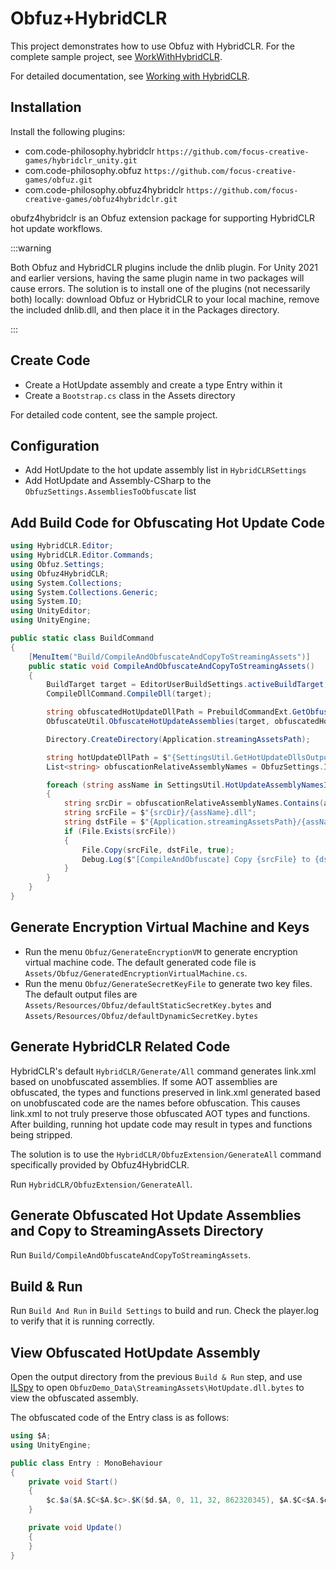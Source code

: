 # Obfuz+HybridCLR

This project demonstrates how to use Obfuz with HybridCLR. For the complete sample project, see [WorkWithHybridCLR](https://github.com/focus-creative-games/obfuz-samples/tree/main/WorkWithHybridCLR).

For detailed documentation, see [Working with HybridCLR](../manual/hybridclr/work-with-hybridclr).

## Installation

Install the following plugins:

- com.code-philosophy.hybridclr `https://github.com/focus-creative-games/hybridclr_unity.git`
- com.code-philosophy.obfuz `https://github.com/focus-creative-games/obfuz.git`
- com.code-philosophy.obfuz4hybridclr `https://github.com/focus-creative-games/obfuz4hybridclr.git`

obufz4hybridclr is an Obfuz extension package for supporting HybridCLR hot update workflows.

:::warning

Both Obfuz and HybridCLR plugins include the dnlib plugin. For Unity 2021 and earlier versions, having the same plugin name in two packages will cause errors.
The solution is to install one of the plugins (not necessarily both) locally: download Obfuz or HybridCLR to your local machine, remove the included dnlib.dll, and then place it in the Packages directory.

:::

## Create Code

- Create a HotUpdate assembly and create a type Entry within it
- Create a `Bootstrap.cs` class in the Assets directory

For detailed code content, see the sample project.

## Configuration

- Add HotUpdate to the hot update assembly list in `HybridCLRSettings`
- Add HotUpdate and Assembly-CSharp to the `ObfuzSettings.AssembliesToObfuscate` list

## Add Build Code for Obfuscating Hot Update Code

```csharp
using HybridCLR.Editor;
using HybridCLR.Editor.Commands;
using Obfuz.Settings;
using Obfuz4HybridCLR;
using System.Collections;
using System.Collections.Generic;
using System.IO;
using UnityEditor;
using UnityEngine;

public static class BuildCommand
{
    [MenuItem("Build/CompileAndObfuscateAndCopyToStreamingAssets")]
    public static void CompileAndObfuscateAndCopyToStreamingAssets()
    {
        BuildTarget target = EditorUserBuildSettings.activeBuildTarget;
        CompileDllCommand.CompileDll(target);

        string obfuscatedHotUpdateDllPath = PrebuildCommandExt.GetObfuscatedHotUpdateAssemblyOutputPath(target);
        ObfuscateUtil.ObfuscateHotUpdateAssemblies(target, obfuscatedHotUpdateDllPath);

        Directory.CreateDirectory(Application.streamingAssetsPath);

        string hotUpdateDllPath = $"{SettingsUtil.GetHotUpdateDllsOutputDirByTarget(target)}";
        List<string> obfuscationRelativeAssemblyNames = ObfuzSettings.Instance.assemblySettings.GetObfuscationRelativeAssemblyNames();

        foreach (string assName in SettingsUtil.HotUpdateAssemblyNamesIncludePreserved)
        {
            string srcDir = obfuscationRelativeAssemblyNames.Contains(assName) ? obfuscatedHotUpdateDllPath : hotUpdateDllPath;
            string srcFile = $"{srcDir}/{assName}.dll";
            string dstFile = $"{Application.streamingAssetsPath}/{assName}.dll.bytes";
            if (File.Exists(srcFile))
            {
                File.Copy(srcFile, dstFile, true);
                Debug.Log($"[CompileAndObfuscate] Copy {srcFile} to {dstFile}");
            }
        }
    }
}

```

## Generate Encryption Virtual Machine and Keys

- Run the menu `Obfuz/GenerateEncryptionVM` to generate encryption virtual machine code. The default generated code file is `Assets/Obfuz/GeneratedEncryptionVirtualMachine.cs`.
- Run the menu `Obfuz/GenerateSecretKeyFile` to generate two key files. The default output files are `Assets/Resources/Obfuz/defaultStaticSecretKey.bytes` and `Assets/Resources/Obfuz/defaultDynamicSecretKey.bytes`

## Generate HybridCLR Related Code

HybridCLR's default `HybridCLR/Generate/All` command generates link.xml based on unobfuscated assemblies. If some AOT assemblies are obfuscated, the types and functions preserved in link.xml generated based on unobfuscated code are the names before obfuscation.
This causes link.xml to not truly preserve those obfuscated AOT types and functions. After building, running hot update code may result in types and functions being stripped.

The solution is to use the `HybridCLR/ObfuzExtension/GenerateAll` command specifically provided by Obfuz4HybridCLR.

Run `HybridCLR/ObfuzExtension/GenerateAll`.

## Generate Obfuscated Hot Update Assemblies and Copy to StreamingAssets Directory

Run `Build/CompileAndObfuscateAndCopyToStreamingAssets`.

## Build & Run

Run `Build And Run` in `Build Settings` to build and run. Check the player.log to verify that it is running correctly.

## View Obfuscated HotUpdate Assembly

Open the output directory from the previous `Build & Run` step, and use [ILSpy](https://github.com/icsharpcode/ILSpy) to open `ObfuzDemo_Data\StreamingAssets\HotUpdate.dll.bytes`
to view the obfuscated assembly.

The obfuscated code of the Entry class is as follows:

```csharp
using $A;
using UnityEngine;

public class Entry : MonoBehaviour
{
    private void Start()
    {
        $c.$a($A.$C<$A.$c>.$K($d.$A, 0, 11, 32, 862320345), $A.$C<$A.$c>.$d(1718597184, 154, 2114032877));
    }

    private void Update()
    {
    }
}


```
